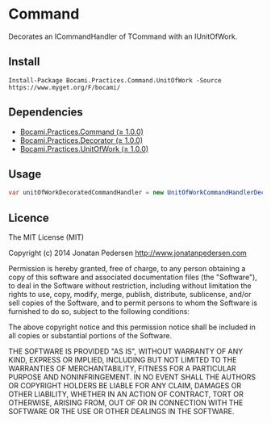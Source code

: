 Command
=======

Decorates an ICommandHandler of TCommand with an IUnitOfWork. 

## Install

```
Install-Package Bocami.Practices.Command.UnitOfWork -Source https://www.myget.org/F/bocami/
```

## Dependencies 
* [Bocami.Practices.Command (≥ 1.0.0)](https://github.com/Bocami/command)
* [Bocami.Practices.Decorator (≥ 1.0.0)](https://github.com/Bocami/decorator)
* [Bocami.Practices.UnitOfWork (≥ 1.0.0)](https://github.com/Bocami/unit-of-work)
  
## Usage

```csharp
var unitOfWorkDecoratedCommandHandler = new UnitOfWorkCommandHandlerDecorator(commandHandler, unitOfWork);
```

## Licence
The MIT License (MIT)

Copyright (c) 2014 Jonatan Pedersen http://www.jonatanpedersen.com

Permission is hereby granted, free of charge, to any person obtaining a copy
of this software and associated documentation files (the "Software"), to deal
in the Software without restriction, including without limitation the rights
to use, copy, modify, merge, publish, distribute, sublicense, and/or sell
copies of the Software, and to permit persons to whom the Software is
furnished to do so, subject to the following conditions:

The above copyright notice and this permission notice shall be included in
all copies or substantial portions of the Software.

THE SOFTWARE IS PROVIDED "AS IS", WITHOUT WARRANTY OF ANY KIND, EXPRESS OR
IMPLIED, INCLUDING BUT NOT LIMITED TO THE WARRANTIES OF MERCHANTABILITY,
FITNESS FOR A PARTICULAR PURPOSE AND NONINFRINGEMENT. IN NO EVENT SHALL THE
AUTHORS OR COPYRIGHT HOLDERS BE LIABLE FOR ANY CLAIM, DAMAGES OR OTHER
LIABILITY, WHETHER IN AN ACTION OF CONTRACT, TORT OR OTHERWISE, ARISING FROM,
OUT OF OR IN CONNECTION WITH THE SOFTWARE OR THE USE OR OTHER DEALINGS IN
THE SOFTWARE.
